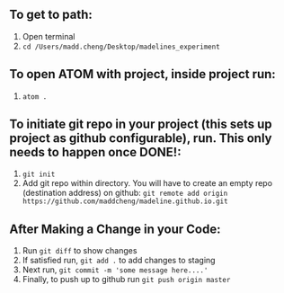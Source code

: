 ## To get to path:
1. Open terminal
2. `cd /Users/madd.cheng/Desktop/madelines_experiment`

## To open ATOM with project, inside project run:
1. `atom .`

## To initiate git repo in your project (this sets up project as github configurable), run. This only needs to happen once DONE!:
1. `git init`
2. Add git repo within directory. You will have to create an empty repo (destination address) on github:
`git remote add origin https://github.com/maddcheng/madeline.github.io.git`

## After Making a Change in your Code:
1. Run `git diff` to show changes
2. If satisfied run, `git add .` to add changes to staging
3. Next run, `git commit -m 'some message here....'`
4. Finally, to push up to github run `git push origin master`
